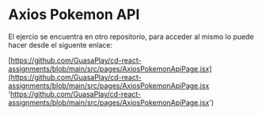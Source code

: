 # Axios Pokemon API

El ejercio se encuentra en otro repositorio, para acceder al mismo lo puede hacer desde el siguente enlace:

[https://github.com/GuasaPlay/cd-react-assignments/blob/main/src/pages/AxiosPokemonApiPage.jsx](https://github.com/GuasaPlay/cd-react-assignments/blob/main/src/pages/AxiosPokemonApiPage.jsx 'https://github.com/GuasaPlay/cd-react-assignments/blob/main/src/pages/AxiosPokemonApiPage.jsx')

